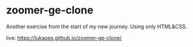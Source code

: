 # zoomer-ge-clone
Another exercise from the start of my new journey. Using only HTML&amp;CSS.

live: https://lukaoes.github.io/zoomer-ge-clone/

